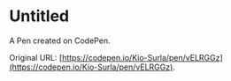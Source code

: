 # Untitled

A Pen created on CodePen.

Original URL: [https://codepen.io/Kio-Surla/pen/vELRGGz](https://codepen.io/Kio-Surla/pen/vELRGGz).

